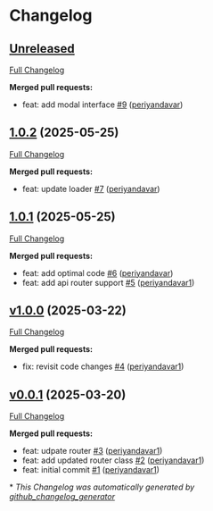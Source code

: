 # Changelog

## [Unreleased](https://github.com/periyandavar/gp_router/tree/HEAD)

[Full Changelog](https://github.com/periyandavar/gp_router/compare/1.0.2...HEAD)

**Merged pull requests:**

- feat: add modal interface [\#9](https://github.com/periyandavar/gp_router/pull/9) ([periyandavar](https://github.com/periyandavar))

## [1.0.2](https://github.com/periyandavar/gp_router/tree/1.0.2) (2025-05-25)

[Full Changelog](https://github.com/periyandavar/gp_router/compare/1.0.1...1.0.2)

**Merged pull requests:**

- feat: update loader [\#7](https://github.com/periyandavar/gp_router/pull/7) ([periyandavar](https://github.com/periyandavar))

## [1.0.1](https://github.com/periyandavar/gp_router/tree/1.0.1) (2025-05-25)

[Full Changelog](https://github.com/periyandavar/gp_router/compare/v1.0.0...1.0.1)

**Merged pull requests:**

- feat: add optimal code [\#6](https://github.com/periyandavar/gp_router/pull/6) ([periyandavar](https://github.com/periyandavar))
- feat: add api router support [\#5](https://github.com/periyandavar/gp_router/pull/5) ([periyandavar1](https://github.com/periyandavar1))

## [v1.0.0](https://github.com/periyandavar/gp_router/tree/v1.0.0) (2025-03-22)

[Full Changelog](https://github.com/periyandavar/gp_router/compare/v0.0.1...v1.0.0)

**Merged pull requests:**

- fix: revisit code changes [\#4](https://github.com/periyandavar/gp_router/pull/4) ([periyandavar1](https://github.com/periyandavar1))

## [v0.0.1](https://github.com/periyandavar/gp_router/tree/v0.0.1) (2025-03-20)

[Full Changelog](https://github.com/periyandavar/gp_router/compare/e3c684bf5b71906859a18bcb5b730b855bebcb74...v0.0.1)

**Merged pull requests:**

- feat: udpate router [\#3](https://github.com/periyandavar/gp_router/pull/3) ([periyandavar1](https://github.com/periyandavar1))
- feat: add updated router class [\#2](https://github.com/periyandavar/gp_router/pull/2) ([periyandavar1](https://github.com/periyandavar1))
- feat: initial commit [\#1](https://github.com/periyandavar/gp_router/pull/1) ([periyandavar1](https://github.com/periyandavar1))



\* *This Changelog was automatically generated by [github_changelog_generator](https://github.com/github-changelog-generator/github-changelog-generator)*
